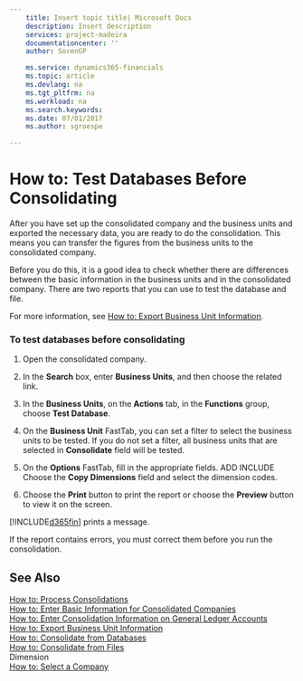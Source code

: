 ```yaml
---
    title: Insert topic title| Microsoft Docs
    description: Insert description
    services: project-madeira
    documentationcenter: ''
    author: SorenGP

    ms.service: dynamics365-financials
    ms.topic: article
    ms.devlang: na
    ms.tgt_pltfrm: na
    ms.workload: na
    ms.search.keywords:
    ms.date: 07/01/2017
    ms.author: sgroespe

---
```

# How to: Test Databases Before Consolidating
After you have set up the consolidated company and the business units and exported the necessary data, you are ready to do the consolidation. This means you can transfer the figures from the business units to the consolidated company.  

 Before you do this, it is a good idea to check whether there are differences between the basic information in the business units and in the consolidated company. There are two reports that you can use to test the database and file.  

 For more information, see [How to: Export Business Unit Information](../how-to-test-files-before-consolidating.md).  

### To test databases before consolidating  

1.  Open the consolidated company.  

2.  In the **Search** box, enter **Business Units**, and then choose the related link.  

3.  In the **Business Units**, on the **Actions** tab, in the **Functions** group, choose **Test Database**.  

4.  On the **Business Unit** FastTab, you can set a filter to select the business units to be tested. If you do not set a filter, all business units that are selected in **Consolidate** field will be tested.  

5.  On the **Options** FastTab, fill in the appropriate fields. ADD INCLUDE<!--[!INCLUDE[bp_fieldhelp]()]--> Choose the **Copy Dimensions** field and select the dimension codes.  

6.  Choose the **Print** button to print the report or choose the **Preview** button to view it on the screen.  

 [!INCLUDE[d365fin](includes/d365fin_md.md)] prints a message.  

 If the report contains errors, you must correct them before you run the consolidation.  

## See Also  
 [How to: Process Consolidations](../how-to-process-consolidations.md)   
 [How to: Enter Basic Information for Consolidated Companies](../how-to-enter-basic-information-for-consolidated-companies.md)   
 [How to: Enter Consolidation Information on General Ledger Accounts](../how-to-enter-consolidation-information-on-general-ledger-accounts.md)   
 [How to: Export Business Unit Information](../how-to-export-business-unit-information.md)   
 [How to: Consolidate from Databases](../how-to-consolidate-from-databases.md)   
 [How to: Consolidate from Files](../how-to-consolidate-from-files.md)   
 Dimension   
 [How to: Select a Company](../company-how-to-select-a-company.md)
